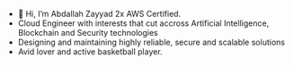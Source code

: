 - 👋 Hi, I’m Abdallah Zayyad 2x AWS Certified.
- Cloud Engineer with interests that cut accross Artificial Intelligence, Blockchain and Security technologies
- Designing and maintaining highly reliable, secure and scalable solutions
- Avid lover and active basketball player.

<!---
agentops/agentops is a ✨ special ✨ repository because its `README.md` (this file) appears on your GitHub profile.
You can click the Preview link to take a look at your changes.
--->
